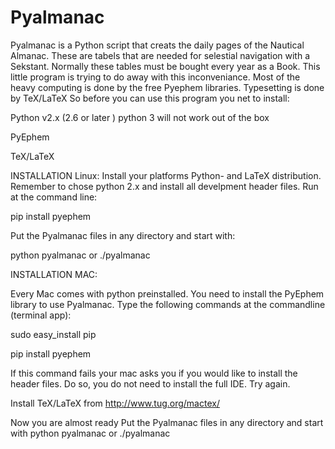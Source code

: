 Pyalmanac 
=========

Pyalmanac is a Python script that creats the daily pages of the
Nautical Almanac. These are tabels that are needed for selestial
navigation with a Sekstant. Normally these tables must be bought every
year as a Book. This little program is trying to do away with this
inconveniance. Most of the heavy computing is done by the free Pyephem
libraries. Typesetting is done by TeX/LaTeX So before you can use this
program you net to install:

Python v2.x (2.6 or later ) python 3 will not work out of the box

PyEphem

TeX/LaTeX

INSTALLATION Linux:
Install your platforms Python- and LaTeX distribution. Remember to chose python 2.x and install all develpment header files.
Run at the command line:

pip install pyephem

Put the Pyalmanac files in any directory and start with:

python pyalmanac
or 
./pyalmanac 



INSTALLATION MAC:

Every Mac comes with python preinstalled. You need to install the PyEphem library to use Pyalmanac. Type the following commands at the commandline (terminal app):

sudo easy_install pip

pip install pyephem

If this command fails your mac asks you if you would like to install the header files. Do so, you do not need to install the full IDE.
Try again.

Install TeX/LaTeX from http://www.tug.org/mactex/

Now you are almost ready
Put the Pyalmanac files in any directory and start with 
python pyalmanac
or 
./pyalmanac 


